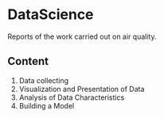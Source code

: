 # DataScience

Reports of the work carried out on air quality.

## Content
1. Data collecting
2. Visualization and Presentation of Data
3. Analysis of Data Characteristics
4. Building a Model


